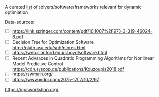 A curated [list](list.csv) of solvers/software/frameworks relevant for dynamic optimiation

Data-sources:
 * [ ] https://link.springer.com/content/pdf/10.1007%2F978-3-319-46024-6.pdf
 * [ ] Decision Tree for Optimization Software http://plato.asu.edu/sub/nlores.html
 * [ ] https://web.stanford.edu/~boyd/software.html
 * [ ] Recent Advances in Quadratic Programming Algorithms for Nonlinear Model Predictive Control https://cdn.syscop.de/publications/Kouzoupis2018.pdf
 * [ ] https://swmath.org/
 * [ ] https://www.mdpi.com/2075-1702/10/2/97
 
https://mpcworkshop.org/
